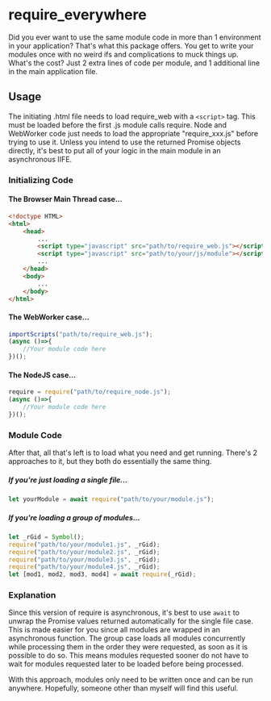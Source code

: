 # require_everywhere
Did you ever want to use the same module code in more than 1 environment in your application? That's what this package offers. You get to write your modules once with no weird ifs and complications to muck things up. What's the cost? Just 2 extra lines of code per module, and 1 additional line in the main application file.

## Usage
The initiating .html file needs to load require_web with a `<script>` tag. This must be loaded before the first .js module calls require. Node and WebWorker code just needs to load the appropriate "require_xxx.js" before trying to use it. Unless you intend to use the returned Promise objects directly, it's best to put all of your logic in the main module in an asynchronous IIFE.

### Initializing Code
#### The Browser Main Thread case...
```html
<!doctype HTML>
<html>
    <head>
        ...
        <script type="javascript" src="path/to/require_web.js"></script>
        <script type="javascript" src="path/to/your/js/module"></script>
        ...
    </head>
    <body>
        ...
    </body>
</html>
```

#### The WebWorker case...
```js
importScripts("path/to/require_web.js");
(async ()=>{
    //Your module code here
})();
```

#### The NodeJS case...
```js
require = require("path/to/require_node.js");
(async ()=>{
    //Your module code here
})();
```

### Module Code
After that, all that's left is to load what you need and get running. There's 2 approaches to it, but they both do essentially the same thing. 

##### If you're just loading a single file...
```js
let yourModule = await require("path/to/your/module.js");
```

##### If you're loading a group of modules...
```js
let _rGid = Symbol();
require("path/to/your/module1.js", _rGid);
require("path/to/your/module2.js", _rGid);
require("path/to/your/module3.js", _rGid);
require("path/to/your/module4.js", _rGid);
let [mod1, mod2, mod3, mod4] = await require(_rGid);
```

### Explanation
Since this version of require is asynchronous, it's best to use `await` to unwrap the Promise values returned automatically for the single file case. This is made easier for you since all modules are wrapped in an asynchronous function. The group case loads all modules concurrently while processing them in the order they were requested, as soon as it is possible to do so. This means modules requested sooner do not have to wait for modules requested later to be loaded before being processed.

With this approach, modules only need to be written once and can be run anywhere. Hopefully, someone other than myself will find this useful.

